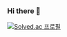 ### Hi there 👋

[![Solved.ac
프로필](http://mazassumnida.wtf/api/v2/generate_badge?boj=syghkd)](https://solved.ac/syghkd)

<!--
**yeon-s/yeon-s** is a ✨ _special_ ✨ repository because its `README.md` (this file) appears on your GitHub profile.

Here are some ideas to get you started:

- 🔭 I’m currently working on ...
- 🌱 I’m currently learning ...
- 👯 I’m looking to collaborate on ...
- 🤔 I’m looking for help with ...
- 💬 Ask me about ...
- 📫 How to reach me: ...
- 😄 Pronouns: ...
- ⚡ Fun fact: ...
-->
